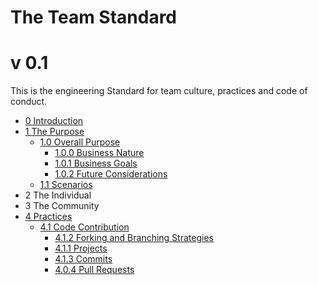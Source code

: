 # The Team Standard
# v 0.1

This is the engineering Standard for team culture, practices and code of conduct.
 
- [0 Introduction](0%20Introduction/0%20Introduction.md)
- [1 The Purpose](1%20Purposing/1%20Purposing.md#purpose)
    - [1.0 Overall Purpose](1%20Purposing/1%20Purposing.md#10-overall-purpose)
        - [1.0.0 Business Nature](1%20Purposing/1%20Purposing.md#100-business-nature)
        - [1.0.1 Business Goals](1%20Purposing/1%20Purposing.md#101-business-goals)
        - [1.0.2 Future Considerations](1%20Purposing/1%20Purposing.md#102-future-considerations)
    - [1.1 Scenarios](1%20Purposing/1%20Purposing.md#11-scenarios)
- 2 The Individual
- 3 The Community
- [4 Practices](4%20Practices/4%20Practices.md)
    - [4.1 Code Contribution](4%20Practices/4%20Practices.md#41-code-contribution)
        - [4.1.2 Forking and Branching Strategies](4%20Practices/4%20Practices.md#411-forking-and-branching-strategies)
        - [4.1.1 Projects](4%20Practices/4%20Practices.md#412-projects)
        - [4.1.3 Commits](4%20Practices/4%20Practices.md#412-commits)
        - [4.0.4 Pull Requests](4%20Practices/4%20Practices.md#412-pull-requests)